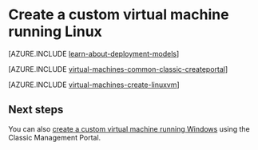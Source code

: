 <properties
	pageTitle="Create a custom Linux virtual machine | Azure"
	description="Learn how to create a custom Linux virtual machine from the Azure Classic Management Portal using the classic deployment model."
	services="virtual-machines-linux"
	documentationCenter=""
	authors="cynthn"
	manager="timlt"
	editor="tysonn"
	tags="azure-service-management"/>

<tags
	ms.service="virtual-machines-linux"
	ms.date="07/06/2016"
	wacn.date=""/>


# Create a custom virtual machine running Linux

[AZURE.INCLUDE [learn-about-deployment-models](../includes/learn-about-deployment-models-classic-include.md)]



[AZURE.INCLUDE [virtual-machines-common-classic-createportal](../includes/virtual-machines-common-classic-createportal.md)]



[AZURE.INCLUDE [virtual-machines-create-linuxvm](../includes/virtual-machines-create-linuxvm.md)]

## Next steps

You can also [create a custom virtual machine running Windows](/documentation/articles/virtual-machines-windows-classic-createportal/) using the Classic Management Portal.
